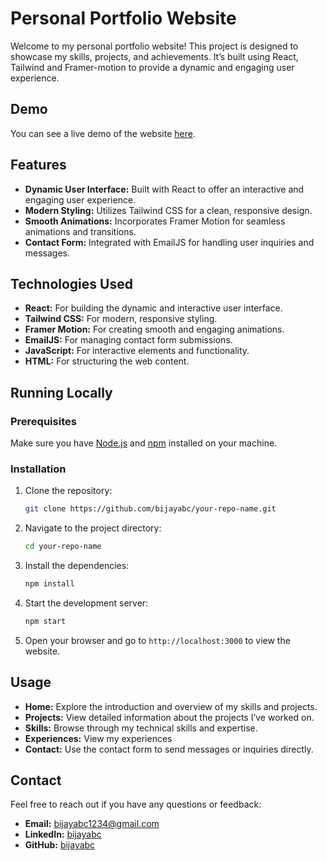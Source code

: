 # Personal Portfolio Website

Welcome to my personal portfolio website! This project is designed to showcase my skills, projects, and achievements. It’s built using React, Tailwind and Framer-motion to provide a dynamic and engaging user experience.

## Demo

You can see a live demo of the website [here](https://bijay.vercel.app).

## Features

- **Dynamic User Interface:** Built with React to offer an interactive and engaging user experience.
- **Modern Styling:** Utilizes Tailwind CSS for a clean, responsive design.
- **Smooth Animations:** Incorporates Framer Motion for seamless animations and transitions.
- **Contact Form:** Integrated with EmailJS for handling user inquiries and messages.

## Technologies Used

- **React:** For building the dynamic and interactive user interface.
- **Tailwind CSS:** For modern, responsive styling.
- **Framer Motion:** For creating smooth and engaging animations.
- **EmailJS:** For managing contact form submissions.
- **JavaScript:** For interactive elements and functionality.
- **HTML:** For structuring the web content.

## Running Locally

### Prerequisites

Make sure you have [Node.js](https://nodejs.org/) and [npm](https://www.npmjs.com/) installed on your machine.

### Installation

1. Clone the repository:

    ```bash
    git clone https://github.com/bijayabc/your-repo-name.git
    ```

2. Navigate to the project directory:

    ```bash
    cd your-repo-name
    ```

3. Install the dependencies:

    ```bash
    npm install
    ```

4. Start the development server:

    ```bash
    npm start
    ```

5. Open your browser and go to `http://localhost:3000` to view the website.

## Usage

- **Home:** Explore the introduction and overview of my skills and projects.
- **Projects:** View detailed information about the projects I’ve worked on.
- **Skills:** Browse through my technical skills and expertise.
- **Experiences:** View my experiences
- **Contact:** Use the contact form to send messages or inquiries directly.

## Contact

Feel free to reach out if you have any questions or feedback:

- **Email:** [bijayabc1234@gmail.com](mailto:bijayabc1234@gmail.com)
- **LinkedIn:** [bijayabc](https://www.linkedin.com/in/bijayabc/)
- **GitHub:** [bijayabc](https://github.com/bijayabc)
